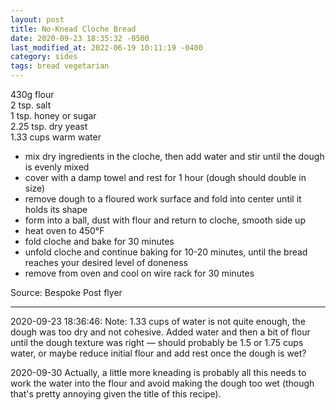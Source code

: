 ```yaml
---
layout: post
title: No-Knead Cloche Bread
date: 2020-09-23 18:35:32 -0500
last_modified_at: 2022-06-19 10:11:19 -0400
category: sides
tags: bread vegetarian
---
```

430g flour  
2 tsp. salt  
1 tsp. honey or sugar  
2.25 tsp. dry yeast  
1.33 cups warm water  

  * mix dry ingredients in the cloche, then add water and stir until the dough is evenly mixed
  * cover with a damp towel and rest for 1 hour (dough should double in size)
  * remove dough to a floured work surface and fold into center until it holds its shape
  * form into a ball, dust with flour and return to cloche, smooth side up
  * heat oven to 450°F
  * fold cloche and bake for 30 minutes
  * unfold cloche and continue baking for 10-20 minutes, until the bread reaches your desired level of doneness
  * remove from oven and cool on wire rack for 30 minutes

Source: Bespoke Post flyer  

---

2020-09-23 18:36:46: Note: 1.33 cups of water is not quite enough, the dough was too
dry and not cohesive. Added water and then a bit of flour until the dough texture was
right — should probably be 1.5 or 1.75 cups water, or maybe reduce initial flour and
add rest once the dough is wet?

2020-09-30 Actually, a little more kneading is probably all this needs to work the
water into the flour and avoid making the dough too wet (though that's pretty
annoying given the title of this recipe).
